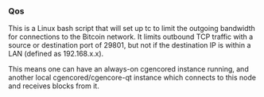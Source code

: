 ### Qos ###

This is a Linux bash script that will set up tc to limit the outgoing bandwidth for connections to the Bitcoin network. It limits outbound TCP traffic with a source or destination port of 29801, but not if the destination IP is within a LAN (defined as 192.168.x.x).

This means one can have an always-on cgencored instance running, and another local cgencored/cgencore-qt instance which connects to this node and receives blocks from it.
